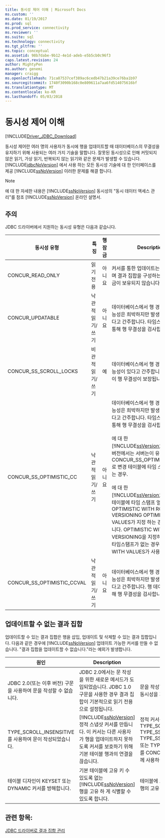 ```yaml
---
title: 동시성 제어 이해 | Microsoft Docs
ms.custom: ''
ms.date: 01/19/2017
ms.prod: sql
ms.prod_service: connectivity
ms.reviewer: ''
ms.suite: sql
ms.technology: connectivity
ms.tgt_pltfrm: ''
ms.topic: conceptual
ms.assetid: 98b7dabe-9b12-4e1d-adeb-e5b5cb0c96f3
caps.latest.revision: 24
author: MightyPen
ms.author: genemi
manager: craigg
ms.openlocfilehash: 71ca87537cef389ac6cedb47b21a39ce76ba1b97
ms.sourcegitcommit: 1740f3090b168c0e809611a7aa6fd514075616bf
ms.translationtype: MT
ms.contentlocale: ko-KR
ms.lasthandoff: 05/03/2018
---
```

# <a name="understanding-concurrency-control"></a>동시성 제어 이해
[!INCLUDE[Driver_JDBC_Download](../../includes/driver_jdbc_download.md)]

  동시성 제어란 여러 명의 사용자가 동시에 행을 업데이트할 때 데이터베이스의 무결성을 유지하기 위해 사용되는 여러 가지 기술을 말합니다. 잘못된 동시성으로 인해 커밋되지 않은 읽기, 가상 읽기, 반복되지 않는 읽기와 같은 문제가 발생할 수 있습니다. [!INCLUDE[jdbcNoVersion](../../includes/jdbcnoversion_md.md)] 에서 사용 하는 모든 동시성 기술에 대 한 인터페이스를 제공 [!INCLUDE[ssNoVersion](../../includes/ssnoversion_md.md)] 이러한 문제를 해결 합니다.  
  
> [!NOTE]  
>  에 대 한 자세한 내용은 [!INCLUDE[ssNoVersion](../../includes/ssnoversion_md.md)] 동시성의 "동시 데이터 액세스 관리"를 참조 [!INCLUDE[ssNoVersion](../../includes/ssnoversion_md.md)] 온라인 설명서.  
  
## <a name="remarks"></a>주의  
 JDBC 드라이버에서 지원하는 동시성 유형은 다음과 같습니다.  
  
|동시성 유형|특징|행 잠금|Description|  
|----------------------|---------------------|---------------|-----------------|  
|CONCUR_READ_ONLY|읽기 전용|아니요|커서를 통한 업데이트는 지원되지 않으며 결과 집합을 구성하는 행에 대해 잠금이 보유되지 않습니다.|  
|CONCUR_UPDATABLE|낙관적 읽기/쓰기|아니요|데이터베이스에서 행 경합이 발생할 가능성은 희박하지만 발생할 가능성도 있다고 간주합니다. 타임스탬프 비교를 통해 행 무결성을 검사합니다.|  
|CONCUR_SS_SCROLL_LOCKS|비관적 읽기/쓰기|예|데이터베이스에서 행 경합이 발생할 가능성이 있다고 간주합니다. 행 잠금 없이 행 무결성이 보장됩니다.|  
|CONCUR_SS_OPTIMISTIC_CC|낙관적 읽기/쓰기|아니요|데이터베이스에서 행 경합이 발생할 가능성은 희박하지만 발생할 가능성도 있다고 간주합니다. 타임스탬프 비교를 통해 행 무결성을 검사합니다.<br /><br /> 에 대 한 [!INCLUDE[ssVersion2005](../../includes/ssversion2005_md.md)] 및 이상 버전에서는 서버는이 유형은 CONCUR_SS_OPTIMISTIC_CCVAL로 변경 테이블에 타임 스탬프 열이 없는 경우.<br /><br /> 에 대 한 [!INCLUDE[ssVersion2000](../../includes/ssversion2000_md.md)], 기본 테이블에 타임 스탬프 열을 경우 OPTIMISTIC WITH ROW VERSIONING OPTIMISTIC WITH VALUES가 지정 하는 경우에 사용 됩니다. OPTIMISTIC WITH ROW VERSIONING을 지정하고 테이블에 타임스탬프가 없는 경우 OPTIMISTIC WITH VALUES가 사용됩니다.|  
|CONCUR_SS_OPTIMISTIC_CCVAL|낙관적 읽기/쓰기|아니요|데이터베이스에서 행 경합이 발생할 가능성은 희박하지만 발생할 가능성도 있다고 간주합니다. 행 데이터 비교를 통해 행 무결성을 검사합니다.|  
  
## <a name="result-sets-that-are-not-updateable"></a>업데이트할 수 없는 결과 집합  
 업데이트할 수 있는 결과 집합은 행을 삽입, 업데이트 및 삭제할 수 있는 결과 집합입니다. 다음과 같은 경우에 [!INCLUDE[ssNoVersion](../../includes/ssnoversion_md.md)] 업데이트 가능한 커서를 만들 수 없습니다. "결과 집합을 업데이트할 수 없습니다."라는 예외가 발생합니다.  
  
|원인|Description|해결책|  
|-----------|-----------------|------------|  
|JDBC 2.0(또는 이후 버전) 구문을 사용하여 문을 작성할 수 없습니다.|JDBC 2.0에서는 문 작성을 위한 새로운 메서드가 도입되었습니다. JDBC 1.0 구문을 사용한 경우 결과 집합이 기본적으로 읽기 전용으로 설정됩니다.|문을 작성할 때 결과 집합 유형과 동시성을 지정하십시오.|  
|TYPE_SCROLL_INSENSITIVE를 사용하여 문이 작성되었습니다.|[!INCLUDE[ssNoVersion](../../includes/ssnoversion_md.md)] 정적 스냅샷 커서를 만듭니다. 이 커서는 다른 사용자가 행을 업데이트하지 못하도록 커서를 보호하기 위해 기본 테이블 행과의 연결을 끊습니다.|정적 커서를 만들지 않으려면 TYPE_SCROLL_SENSITIVE, TYPE_SS_SCROLL_KEYSET, TYPE_SS_SCROLL_DYNAMIC 또는 TYPE_FORWARD_ONLY를 CONCUR_UPDATABLE과 함께 사용하십시오.|  
|테이블 디자인이 KEYSET 또는 DYNAMIC 커서를 방해합니다.|기본 테이블에 고유 키 수 있도록 없는 [!INCLUDE[ssNoVersion](../../includes/ssnoversion_md.md)] 행을 고유 하 게 식별할 수 있도록 합니다.|테이블에 고유 키를 추가하여 각 행의 고유 ID를 제공하십시오.|  
  
## <a name="see-also"></a>관련 항목:  
 [JDBC 드라이버로 결과 집합 관리](../../connect/jdbc/managing-result-sets-with-the-jdbc-driver.md)  
  
  
